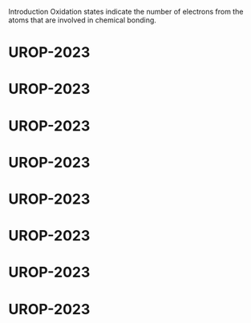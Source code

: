 Introduction
Oxidation states indicate the number of electrons from the atoms that are involved in chemical bonding.
# UROP-2023
# UROP-2023
# UROP-2023
# UROP-2023
# UROP-2023
# UROP-2023
# UROP-2023
# UROP-2023
